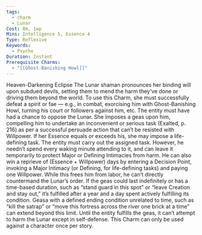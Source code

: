 ```yaml
---
tags:
  - charm
  - Lunar
Cost: 8m, 1wp
Mins: Intelligence 5, Essence 4
Type: Reflexive
Keywords:
  - Psyche
Duration: Instant
Prerequisite Charms:
  - "[[Ghost-Banishing Howl]]"
---
```

Heaven-Darkening Eclipse The Lunar shaman pronounces her binding will upon subdued devils, setting them to mend the harm they’ve done or driving them beyond the world. To use this Charm, she must successfully defeat a spirit or fae — e.g., in combat, exorcising him with Ghost-Banishing Howl, turning his court or followers against him, etc. The entity must have had a chance to oppose the Lunar. She imposes a geas upon him, compelling him to undertake an inconvenient or serious task (Exalted, p. 216) as per a successful persuade action that can’t be resisted with Willpower. If her Essence equals or exceeds his, she may impose a life-defining task. The entity must carry out the assigned task. However, he needn’t spend every waking minute attending to it, and can leave it temporarily to protect Major or Defining Intimacies from harm. He can also win a reprieve of (Essence + Willpower) days by entering a Decision Point, invoking a Major Intimacy (or Defining, for life-defining tasks) and paying one Willpower. While this frees him from labor, he can’t directly countermand the Lunar’s order. If the geas could last indefinitely or has a time-based duration, such as “stand guard in this spot” or “leave Creation and stay out,” it’s fulfilled after a year and a day spent actively fulfilling its condition. Geasa with a defined ending condition unrelated to time, such as “kill the satrap” or “move this fortress across the river one brick at a time” can extend beyond this limit. Until the entity fulfills the geas, it can’t attempt to harm the Lunar except in self-defense. This Charm can only be used against a character once per story.